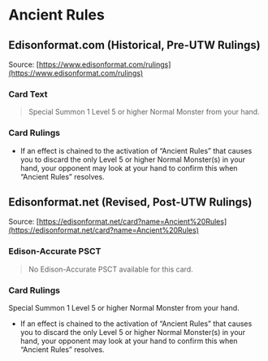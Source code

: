 # Ancient Rules

## Edisonformat.com (Historical, Pre-UTW Rulings)

Source: [https://www.edisonformat.com/rulings](https://www.edisonformat.com/rulings)

### Card Text

> Special Summon 1 Level 5 or higher Normal Monster from your hand.

### Card Rulings

*   If an effect is chained to the activation of “Ancient Rules” that causes you to discard the only Level 5 or higher Normal Monster(s) in your hand, your opponent may look at your hand to confirm this when “Ancient Rules” resolves.

## Edisonformat.net (Revised, Post-UTW Rulings)

Source: [https://edisonformat.net/card?name=Ancient%20Rules](https://edisonformat.net/card?name=Ancient%20Rules)

### Edison-Accurate PSCT

> No Edison-Accurate PSCT available for this card.

### Card Rulings

Special Summon 1 Level 5 or higher Normal Monster from your hand.
*   If an effect is chained to the activation of “Ancient Rules” that causes you to discard the only Level 5 or higher Normal Monster(s) in your hand, your opponent may look at your hand to confirm this when “Ancient Rules” resolves.
            